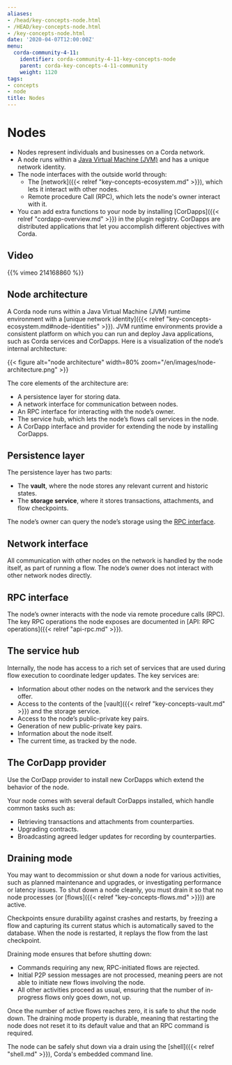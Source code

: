 ```yaml
---
aliases:
- /head/key-concepts-node.html
- /HEAD/key-concepts-node.html
- /key-concepts-node.html
date: '2020-04-07T12:00:00Z'
menu:
  corda-community-4-11:
    identifier: corda-community-4-11-key-concepts-node
    parent: corda-key-concepts-4-11-community
    weight: 1120
tags:
- concepts
- node
title: Nodes
---
```



# Nodes


* Nodes represent individuals and businesses on a Corda network.
* A node runs within a [Java Virtual Machine (JVM)](https://www.infoworld.com/article/3272244/what-is-the-jvm-introducing-the-java-virtual-machine.html) and has a unique network identity.
* The node interfaces with the outside world through:
  * The [network]({{< relref "key-concepts-ecosystem.md" >}}), which lets it interact with other nodes.
  * Remote procedure Call (RPC), which lets the node's owner interact with it.
* You can add extra functions to your node by installing [CorDapps]({{< relref "cordapp-overview.md" >}}) in the plugin registry. CorDapps are distributed applications that let you accomplish different objectives with Corda.

## Video

{{% vimeo 214168860 %}}

## Node architecture

A Corda node runs within a Java Virtual Machine (JVM) runtime environment with a [unique network identity]({{< relref "key-concepts-ecosystem.md#node-identities" >}}). JVM runtime environments provide a consistent platform on which you can run and deploy Java applications, such as Corda services and
CorDapps. Here is a visualization of the node’s internal architecture:

{{< figure alt="node architecture" width=80% zoom="/en/images/node-architecture.png" >}}

The core elements of the architecture are:

* A persistence layer for storing data.
* A network interface for communication between nodes.
* An RPC interface for interacting with the node’s owner.
* The service hub, which lets the node’s flows call services in the node.
* A CorDapp interface and provider for extending the node by installing CorDapps.

## Persistence layer

The persistence layer has two parts:

* The **vault**, where the node stores any relevant current and historic states.
* The **storage service**, where it stores transactions, attachments, and flow checkpoints.

The node’s owner can query the node’s storage using the [RPC interface](#rpc-interface).

## Network interface

All communication with other nodes on the network is handled by the node itself, as part of running a flow. The
node’s owner does not interact with other network nodes directly.

## RPC interface

The node’s owner interacts with the node via remote procedure calls (RPC). The key RPC operations the node exposes
are documented in [API: RPC operations]({{< relref "api-rpc.md" >}}).

## The service hub

Internally, the node has access to a rich set of services that are used during flow execution to coordinate ledger
updates. The key services are:

* Information about other nodes on the network and the services they offer.
* Access to the contents of the [vault]({{< relref "key-concepts-vault.md" >}}) and the storage service.
* Access to the node’s public-private key pairs.
* Generation of new public-private key pairs.
* Information about the node itself.
* The current time, as tracked by the node.

## The CorDapp provider

Use the CorDapp provider to install new CorDapps which extend the behavior of the node.

Your node comes with several default CorDapps installed, which handle common tasks such as:

* Retrieving transactions and attachments from counterparties.
* Upgrading contracts.
* Broadcasting agreed ledger updates for recording by counterparties.

## Draining mode

You may want to decommission or shut down a node for various activities, such as planned maintenance and upgrades, or investigating
performance or latency issues. To shut down a node cleanly, you must drain it so that no node processes (or [flows]({{< relref "key-concepts-flows.md" >}})) are active.

Checkpoints ensure durability against crashes and restarts, by freezing a flow and capturing its current status which is automatically saved to the database. When the node is restarted, it replays the flow from the last checkpoint.

Draining mode ensures that before shutting down:

* Commands requiring any new, RPC-initiated flows are rejected.
* Initial P2P session messages are not processed, meaning peers are not able to initiate new flows involving the node.
* All other activities proceed as usual, ensuring that the number of in-progress flows only goes down, not up.

Once the number of active flows reaches zero, it is safe to shut the node down.
The draining mode property is durable, meaning that restarting the node does not reset it to its default value and that an RPC command is required.

The node can be safely shut down via a drain using the [shell]({{< relref "shell.md" >}}), Corda's embedded command line.
